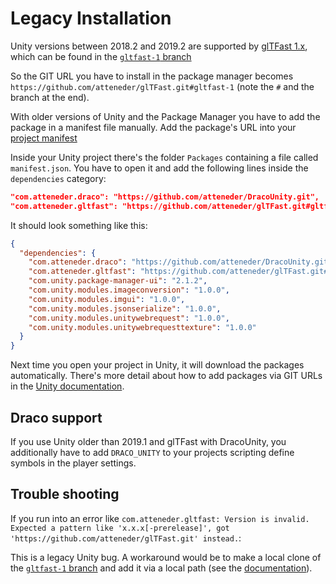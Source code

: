 # Legacy Installation

Unity versions between 2018.2 and 2019.2 are supported by [glTFast 1.x](https://github.com/atteneder/glTFast/tree/gltfast-1), which can be found in the [`gltfast-1` branch](https://github.com/atteneder/glTFast/tree/gltfast-1)

So the GIT URL you have to install in the package manager becomes `https://github.com/atteneder/glTFast.git#gltfast-1` (note the `#` and the branch at the end).

With older versions of Unity and the Package Manager you have to add the package in a manifest file manually. Add the package's URL into your [project manifest](https://docs.unity3d.com/Manual/upm-manifestPrj.html)

Inside your Unity project there's the folder `Packages` containing a file called `manifest.json`. You have to open it and add the following lines inside the `dependencies` category:

```json
"com.atteneder.draco": "https://github.com/atteneder/DracoUnity.git",
"com.atteneder.gltfast": "https://github.com/atteneder/glTFast.git#gltfast-1",
```

It should look something like this:

```json
{
  "dependencies": {
    "com.atteneder.draco": "https://github.com/atteneder/DracoUnity.git",
    "com.atteneder.gltfast": "https://github.com/atteneder/glTFast.git#gltfast-1",
    "com.unity.package-manager-ui": "2.1.2",
    "com.unity.modules.imageconversion": "1.0.0",
    "com.unity.modules.imgui": "1.0.0",
    "com.unity.modules.jsonserialize": "1.0.0",
    "com.unity.modules.unitywebrequest": "1.0.0",
    "com.unity.modules.unitywebrequesttexture": "1.0.0"
  }
}
```

Next time you open your project in Unity, it will download the packages automatically. There's more detail about how to add packages via GIT URLs in the [Unity documentation](https://docs.unity3d.com/Manual/upm-git.html).

## Draco support

If you use Unity older than 2019.1 and glTFast with DracoUnity, you additionally have to add `DRACO_UNITY` to your projects scripting define symbols in the player settings.

## Trouble shooting

If you run into an error like `com.atteneder.gltfast: Version is invalid. Expected a pattern like 'x.x.x[-prerelease]', got 'https://github.com/atteneder/glTFast.git' instead.`:

This is a legacy Unity bug. A workaround would be to make a local clone of the [`gltfast-1` branch](https://github.com/atteneder/glTFast/tree/gltfast-1) and add it via a local path (see the [documentation](https://docs.unity3d.com/Manual/upm-localpath.html)).
